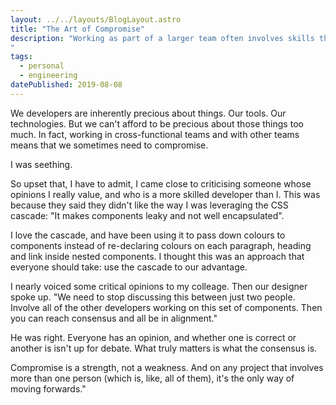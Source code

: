 ```yaml
---
layout: ../../layouts/BlogLayout.astro
title: "The Art of Compromise"
description: "Working as part of a larger team often involves skills that aren't readily taught as part of a person's development career. But they are essential if you're going to be developing software as part of a team.
"
tags: 
  - personal
  - engineering
datePublished: 2019-08-08
---
```

We developers are inherently precious about things. Our tools. Our technologies. But we can't afford to be precious about those things too much. In fact, working in cross-functional teams and with other teams means that we sometimes need to compromise.

I was seething.

So upset that, I have to admit, I came close to criticising someone whose opinions I really value, and who is a more skilled developer than I. This was because they said they didn't like the way I was leveraging the CSS cascade: "It makes components leaky and not well encapsulated".

I love the cascade, and have been using it to pass down colours to components instead of re-declaring colours on each paragraph, heading and link inside nested components. I thought this was an approach that everyone should take: use the cascade to our advantage.

I nearly voiced some critical opinions to my colleage. Then our designer spoke up. "We need to stop discussing this between just two people. Involve all of the other developers working on this set of components. Then you can reach consensus and all be in alignment."

He was right. Everyone has an opinion, and whether one is correct or another is isn't up for debate. What truly matters is what the consensus is.

Compromise is a strength, not a weakness. And on any project that involves more than one person (which is, like, all of them), it's the only way of moving forwards."